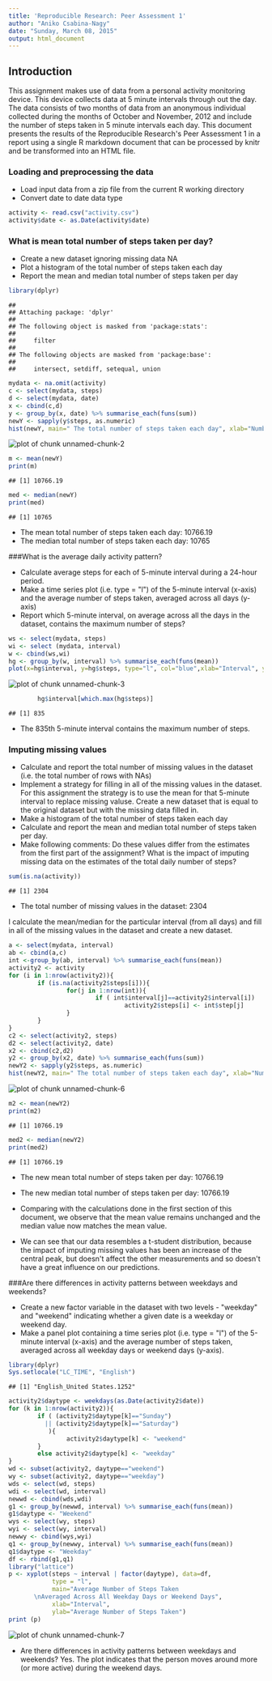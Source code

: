 ```yaml
---
title: 'Reproducible Research: Peer Assessment 1'
author: "Aniko Csabina-Nagy"
date: "Sunday, March 08, 2015"
output: html_document
---
```

## Introduction
This assignment makes use of data from a personal activity monitoring device. This device collects data at 5 minute intervals through out the day.
The data consists of two months of data from an anonymous individual collected 
during the months of October and November, 2012 and include the number of steps taken in 5 minute intervals each day.
This document presents the results of the Reproducible Research's Peer Assessment 1 in a report using a single R markdown document that can be processed by knitr and be transformed into an HTML file.

### Loading and preprocessing the data

- Load input data from a zip file from the current R working directory
- Convert date to date data type


```r
activity <- read.csv("activity.csv")
activity$date <- as.Date(activity$date)
```

### What is mean total number of steps taken per day?

- Create a new dataset ignoring missing data NA
- Plot a histogram of the total number of steps taken each day
- Report the mean and median total number of steps taken per day


```r
library(dplyr)
```

```
## 
## Attaching package: 'dplyr'
## 
## The following object is masked from 'package:stats':
## 
##     filter
## 
## The following objects are masked from 'package:base':
## 
##     intersect, setdiff, setequal, union
```

```r
mydata <- na.omit(activity)
c <- select(mydata, steps)
d <- select(mydata, date)
x <- cbind(c,d)
y <- group_by(x, date) %>% summarise_each(funs(sum))
newY <- sapply(y$steps, as.numeric)
hist(newY, main=" The total number of steps taken each day", xlab="Number of steps", col="yellow", breaks=53)
```

![plot of chunk unnamed-chunk-2](figure/unnamed-chunk-2-1.png) 

```r
m <- mean(newY)
print(m)
```

```
## [1] 10766.19
```

```r
med <- median(newY)
print(med)
```

```
## [1] 10765
```

- The mean total number of steps taken each day: 10766.19
- The median total number of steps taken each day: 10765

###What is the average daily activity pattern?

- Calculate average steps for each of 5-minute interval during a 24-hour period.
- Make a time series plot (i.e. type = "l") of the 5-minute interval (x-axis) and the average number of steps taken, averaged across all days (y-axis)
- Report which 5-minute interval, on average across all the days in the dataset, contains the maximum number of steps?    


```r
ws <- select(mydata, steps)
wi <- select (mydata, interval)
w <- cbind(ws,wi)
hg <- group_by(w, interval) %>% summarise_each(funs(mean))
plot(x=hg$interval, y=hg$steps, type="l", col="blue",xlab="Interval", ylab="Number of Steps", main="")
```

![plot of chunk unnamed-chunk-3](figure/unnamed-chunk-3-1.png) 

```r
        hg$interval[which.max(hg$steps)]        
```

```
## [1] 835
```

- The 835th 5-minute interval contains the maximum number of steps.

### Imputing missing values        

- Calculate and report the total number of missing values in the dataset (i.e. the total number of rows with NAs)
- Implement a strategy for filling in all of the missing values in the dataset. For this assignment the strategy is to use the mean for that 5-minute interval to replace missing valuse. Create a new dataset that is equal to the original dataset but with the missing data filled in.
- Make a histogram of the total number of steps taken each day
- Calculate and report the mean and median total number of steps taken per day.
- Make following comments: Do these values differ from the estimates from the first part of the assignment? What is the impact of imputing missing data on the estimates of the total daily number of steps?


```r
sum(is.na(activity))
```

```
## [1] 2304
```

- The total number of missing values in the dataset: 2304


I calculate the mean/median for the particular interval (from all days) and fill in all of the missing values in the dataset and create a new dataset.


```r
a <- select(mydata, interval)
ab <- cbind(a,c)
int <-group_by(ab, interval) %>% summarise_each(funs(mean))
activity2 <- activity
for (i in 1:nrow(activity2)){
        if (is.na(activity2$steps[i])){
                for(j in 1:nrow(int)){
                        if ( int$interval[j]==activity2$interval[i])
                                activity2$steps[i] <- int$step[j]
                }
        }
}
c2 <- select(activity2, steps)
d2 <- select(activity2, date)
x2 <- cbind(c2,d2)
y2 <- group_by(x2, date) %>% summarise_each(funs(sum))
newY2 <- sapply(y2$steps, as.numeric)
hist(newY2, main=" The total number of steps taken each day", xlab="Number of steps", col="red", breaks=53)
```

![plot of chunk unnamed-chunk-6](figure/unnamed-chunk-6-1.png) 

```r
m2 <- mean(newY2)
print(m2)
```

```
## [1] 10766.19
```

```r
med2 <- median(newY2)
print(med2)
```

```
## [1] 10766.19
```

- The new mean total number of steps taken per day: 10766.19
- The new median total number of steps taken per day: 10766.19

- Comparing with the calculations done in the first section of this document, we observe that the mean value remains unchanged and the median value now matches the mean value.

- We can see that our data resembles a t-student distribution, because the impact of imputing missing values has been an increase of the central peak, but doesn't affect the other measurements and so doesn't have a great influence on our predictions.

###Are there differences in activity patterns between weekdays and weekends?

- Create a new factor variable in the dataset with two levels - "weekday" and "weekend" indicating whether a given date is a weekday or weekend day.
- Make a panel plot containing a time series plot (i.e. type = "l") of the 5-minute interval (x-axis) and the average number of steps taken, averaged across all weekday days or weekend days (y-axis). 


```r
library(dplyr)
Sys.setlocale("LC_TIME", "English")
```

```
## [1] "English_United States.1252"
```

```r
activity2$daytype <- weekdays(as.Date(activity2$date))
for (k in 1:nrow(activity2)){
        if ( (activity2$daytype[k]=="Sunday")
          || (activity2$daytype[k]=="Saturday")
           ){
                activity2$daytype[k] <- "weekend"
        }
        else activity2$daytype[k] <- "weekday"
}
wd <- subset(activity2, daytype=="weekend")
wy <- subset(activity2, daytype=="weekday")
wds <- select(wd, steps)
wdi <- select(wd, interval)
newwd <- cbind(wds,wdi)
g1 <- group_by(newwd, interval) %>% summarise_each(funs(mean))
g1$daytype <- "Weekend"
wys <- select(wy, steps)
wyi <- select(wy, interval)
newwy <- cbind(wys,wyi)
q1 <- group_by(newwy, interval) %>% summarise_each(funs(mean))
q1$daytype <- "Weekday"
df <- rbind(g1,q1)
library("lattice")
p <- xyplot(steps ~ interval | factor(daytype), data=df, 
            type = "l",
            main="Average Number of Steps Taken 
       \nAveraged Across All Weekday Days or Weekend Days",
            xlab="Interval",
            ylab="Average Number of Steps Taken")
print (p)    
```

![plot of chunk unnamed-chunk-7](figure/unnamed-chunk-7-1.png) 

- Are there differences in activity patterns between weekdays and weekends? Yes. The plot indicates that the person moves around more (or more active) during the weekend days.
